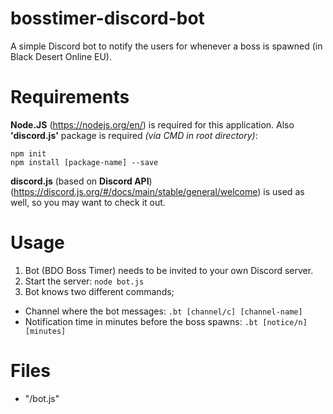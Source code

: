 # bosstimer-discord-bot
A simple Discord bot to notify the users for whenever a boss is spawned (in Black Desert Online EU).

# Requirements
__Node.JS__ (https://nodejs.org/en/) is required for this application. Also __'discord.js'__ package is required _(via CMD in root directory)_:

```
npm init
npm install [package-name] --save
```

__discord.js__ (based on **Discord API**) (https://discord.js.org/#/docs/main/stable/general/welcome) is used as well, so you may want to check it out.

# Usage
1. Bot (BDO Boss Timer) needs to be invited to your own Discord server.
2. Start the server: `node bot.js`
3. Bot knows two different commands;
  * Channel where the bot messages: `.bt [channel/c] [channel-name]`
  * Notification time in minutes before the boss spawns: `.bt [notice/n] [minutes]`

# Files
* "/bot.js"
